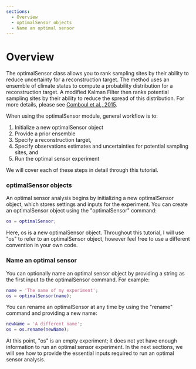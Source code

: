 ```yaml
---
sections:
  - Overview
  - optimalSensor objects
  - Name an optimal sensor
---
```

# Overview
The optimalSensor class allows you to rank sampling sites by their ability to reduce uncertainty for a reconstruction target. The method uses an ensemble of climate states to compute a probability distribution for a reconstruction target. A modified Kalman Filter then ranks potential sampling sites by their ability to reduce the spread of this distribution. For more details, please see [Comboul et al., 2015](https://doi.org/10.1175/JCLI-D-14-00802.1).

When using the optimalSensor module, general workflow is to:

1. Initialize a new optimalSensor object
2. Provide a prior ensemble
3. Specify a reconstruction target,
4. Specify observations estimates and uncertainties for potential sampling sites, and
5. Run the optimal sensor experiment

We will cover each of these steps in detail through this tutorial.

### optimalSensor objects
An optimal sensor analysis begins by initializing a new optimalSensor object, which stores settings and inputs for the experiment. You can create an optimalSensor object using the "optimalSensor" command:
```matlab
os = optimalSensor;
```

Here, os is a new optimalSensor object. Throughout this tutorial, I will use "os" to refer to an optimalSensor object, however feel free to use a different convention in your own code.

### Name an optimal sensor

You can optionally name an optimal sensor object by providing a string as the first input to the optimalSensor command. For example:
```matlab
name = 'The name of my experiment';
os = optimalSensor(name);
```

You can rename an optimalSensor at any time by using the "rename" command and providing a new name:
```matlab
newName = 'A different name';
os = os.rename(newName);
```

At this point, "os" is an empty experiment; it does not yet have enough information to run an optimal sensor experiment. In the next sections, we will see how to provide the essential inputs required to run an optimal sensor analysis.
